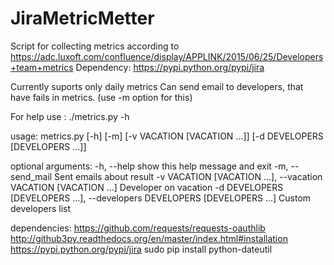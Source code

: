 # JiraMetricMetter
Script for collecting metrics according to https://adc.luxoft.com/confluence/display/APPLINK/2015/06/25/Developers+team+metrics
Dependency:
https://pypi.python.org/pypi/jira

Currently suports only daily metrics
Can send email to developers, that have fails in metrics. (use -m option for this)


For help use :
./metrics.py -h

usage: metrics.py [-h] [-m] [-v VACATION [VACATION ...]]
                  [-d DEVELOPERS [DEVELOPERS ...]]

optional arguments:
  -h, --help            show this help message and exit
  -m, --send_mail       Sent emails about result
  -v VACATION [VACATION ...], --vacation VACATION [VACATION ...]
                        Developer on vacation
  -d DEVELOPERS [DEVELOPERS ...], --developers DEVELOPERS [DEVELOPERS ...]
                        Custom developers list



dependencies:
https://github.com/requests/requests-oauthlib
http://github3py.readthedocs.org/en/master/index.html#installation
https://pypi.python.org/pypi/jira
sudo pip install python-dateutil

